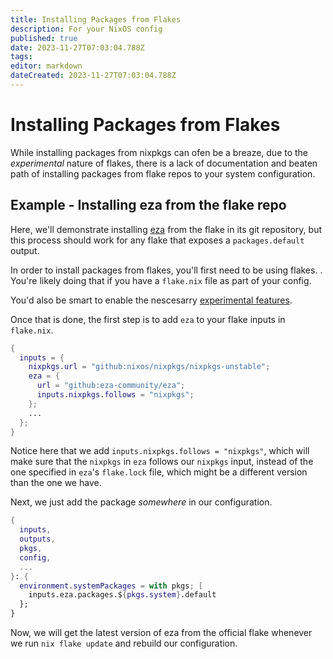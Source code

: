 ```yaml
---
title: Installing Packages from Flakes
description: For your NixOS config
published: true
date: 2023-11-27T07:03:04.788Z
tags: 
editor: markdown
dateCreated: 2023-11-27T07:03:04.788Z
---
```


# Installing Packages from Flakes
While installing packages from nixpkgs can ofen be a breaze, due to the *experimental* nature of flakes, there is a lack of documentation and beaten path of installing packages from flake repos to your system configuration.

## Example - Installing eza from the flake repo

Here, we'll demonstrate installing [eza](https://github.com/cafkafk/eza) from the flake in its git repository, but this process should work for any flake that exposes a `packages.default` output.

In order to install packages from flakes, you'll first need to be using flakes. . You're likely doing that if you have a `flake.nix` file as part of your config.

You'd also be smart to enable the nescesarry [experimental features](/nix/experimental_features#enabling-flakes).

Once that is done, the first step is to add `eza` to your flake inputs in `flake.nix`.

```nix
{
  inputs = {
  	nixpkgs.url = "github:nixos/nixpkgs/nixpkgs-unstable";
    eza = {
      url = "github:eza-community/eza";
      inputs.nixpkgs.follows = "nixpkgs";
    };
    ...
  };
}
```

Notice here that we add `inputs.nixpkgs.follows = "nixpkgs"`, which will make sure that the `nixpkgs` in `eza` follows our `nixpkgs` input, instead of the one specified in `eza`'s `flake.lock` file, which might be a different version than the one we have.

Next, we just add the package *somewhere* in our configuration.

```nix
{
  inputs,
  outputs,
  pkgs,
  config,
  ...
}: {
  environment.systemPackages = with pkgs; [
    inputs.eza.packages.${pkgs.system}.default
  };
}
```

Now, we will get the latest version of eza from the official flake whenever we run `nix flake update` and rebuild our configuration.
